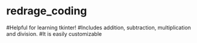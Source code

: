 # redrage_coding

#Helpful for learning tkinter! 
#Includes addition, subtraction, multiplication and division. 
#It is easily customizable 
